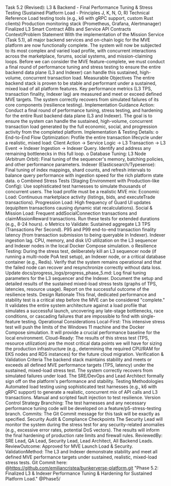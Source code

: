 Task 5.2 (Revised): L3 & Backend - Final Performance Tuning & Stress Testing
(Sustained Platform Load - Principles J, K, N, O, R)
Technical Reference
Load testing tools (e.g., k6 with gRPC support, custom Rust clients)
Production monitoring stack (Prometheus, Grafana, Alertmanager)
Finalized L3 Smart Contract ABIs and Service API Contracts
Context/Problem Statement
With the implementation of the Mission Service (Task 5.1), all major backend services and on-chain logic for the MVE platform are now functionally complete. The system will now be subjected to its most complex and varied load profile, with concurrent interactions across the marketplace, forums, social systems, and mission-claiming loops. Before we can consider the MVE feature-complete, we must conduct a final round of performance tuning and stress testing to ensure the entire backend data plane (L3 and Indexer) can handle this sustained, high-volume, concurrent transaction load.
Measurable Objectives
The entire backend stack is proven to be stable and performant under a sustained, mixed load of all platform features.
Key performance metrics (L3 TPS, transaction finality, Indexer lag) are measured and meet or exceed defined MVE targets.
The system correctly recovers from simulated failures of its core components (resilience testing).
Implementation Guidance
Action: Conduct a final round of performance tuning, stress testing, and hardening for the entire Rust backend data plane (L3 and Indexer). The goal is to ensure the system can handle the sustained, high-volume, concurrent transaction load generated by the full economic, social, and progression activity from the completed platform.
Implementation & Testing Details:
o End-to-End Flow Optimization: Profile the entire transaction lifecycle under a realistic, mixed load: Client Action -> Service Logic -> L3 Transaction -> L3 Event -> Indexer Ingestion -> Indexer Query. Identify and address any remaining bottlenecks in this full loop.
o Database Tuning:
L3 Node (Arbitrum Orbit): Final tuning of the sequencer's memory, batching policies, and other performance parameters.
Indexer (Elasticsearch/Typesense): Final tuning of index mappings, shard counts, and refresh intervals to balance query performance with ingestion speed for the rich platform state data.
o Combined Stress Tests (Staging Environment with Production-like Config):
Use sophisticated test harnesses to simulate thousands of concurrent users.
The load profile must be a realistic MVE mix:
Economic Load: Continuous marketplace activity (listings, bids, and executeTrade transactions).
Progression Load: High frequency of Guard UI updates (equipItem transactions causing dynamic stat recalculations).
Social & Mission Load: Frequent addSocialConnection transactions and claimMissionReward transactions.
Run these tests for extended durations (e.g., 8-24 hours).
o Metrics to Validate:
Sustained aggregate L3 TPS (Transactions Per Second).
P95 and P99 end-to-end transaction finality latency (from transaction submission to being queryable in Indexer).
Indexer ingestion lag.
CPU, memory, and disk I/O utilization on the L3 sequencer and Indexer nodes in the local Docker Compose simulation.
o Resilience Testing: During the stress test, deliberately kill an L3 sequencer node (if running a multi-node PoA test setup), an Indexer node, or a critical database container (e.g., Redis). Verify that the system remains operational and that the failed node can recover and resynchronize correctly without data loss.
Update docs/progress_logs/progress_phase_5.md:
Log final tuning parameters for the L3 sequencer and the Indexer.
Document the setup and detailed results of the sustained mixed-load stress tests (graphs of TPS, latencies, resource usage).
Report on the successful outcome of the resilience tests.
Design Rationale
This final, dedicated performance and stability test is a critical step before the MVE can be considered "complete." It validates the entire system architecture against a load profile that simulates a successful launch, uncovering any late-stage bottlenecks, race conditions, or cascading failures that are impossible to find with single-feature testing.
Operational Considerations
Local-First: This intensive stress test will push the limits of the Windows 11 machine and the Docker Compose simulation. It will provide a crucial performance baseline for the local environment.
Cloud-Ready: The results of this stress test (TPS, resource utilization) are the most critical data points we will have for sizing the production infrastructure (e.g., determining the required CPU/RAM for EKS nodes and RDS instances) for the future cloud migration.
Verification & Validation Criteria
The backend stack maintains stability and meets or exceeds all defined MVE performance targets (TPS, latency) under the sustained, mixed-load stress test.
The system correctly recovers from simulated failures under load.
The SRE/DevOps and Lead Architect formally sign off on the platform's performance and stability.
Testing Methodologies
Automated load testing using sophisticated test harnesses (e.g., k6 with gRPC support) to generate a realistic, concurrent mix of API calls and L3 transactions. Manual and scripted fault injection to test resilience.
Version Control Strategy
Branching: The test harnesses and any necessary performance tuning code will be developed on a feature/p5-stress-testing branch.
Commits: The Git Commit message for this task will be exactly as specified.
Security Audit & Compliance Checkpoints
The Security Lead will monitor the system during the stress test for any security-related anomalies (e.g., excessive error rates, potential DoS vectors). The results will inform the final hardening of production rate limits and firewall rules.
ReviewedBy: SRE Lead, QA Lead, Security Lead, Lead Architect, All Backend Leads.
ReviewOutcome: Approved for MVE Launch Load & Security.
ValidationMethod: The L3 and Indexer demonstrate stability and meet all defined MVE performance targets under sustained, realistic, mixed-load stress tests.
Git Commit here: @https://github.com/emiliancristea/bunkerverse-platform.git "Phase 5.2: Finalized L3 & Indexer Performance Tuning & Hardening for Sustained Platform Load." @Phase5/